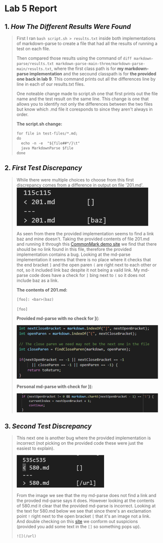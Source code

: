 # **Lab 5 Report**
## 1. *How The Different Results Were Found*
>
> First I ran `bash script.sh > results.txt` inside both implementations of markdown-parse to create a file that had all the results of running a test on each file. 
> 
> Then compared those results using the command of `diff markdown-parse/results.txt markdown-parse-main-three/markdown-parse-main/results.txt`, where the first class path is for **my markdown-parse implementation** and the secound classpath is for **the provided one back in lab 9**. This command prints out all the differences line by line in each of our results.txt files. 
>
> One noteable change made to script.sh one that first prints out the file name and the test result on the same line. This change is one that allows you to identify not only the differences between the two files but know which .md file it coresponds to since they aren't always in order. 
>
> **The script.sh change:**
> ```
> for file in test-files/*.md;
> do
>   echo -n -e  "${file##*/}\t"
>   java MarkdownParse $file
> done
> ```

## 2. *First Test Discrepancy*
>  While there were multiple choices to choose from this first discrepancy comes from a difference in output on file '201.md'. 
> ![image-of-diff](https://github.com/quistian241/cse15l-lab-reports/blob/main/lab_5_images/Lab5_2.png?raw=true)
>
> As seen from there the provided implementation seems to find a link baz and mine doesn't. Taking the provided contents of file 201.md and running it through this   [CommonMark demo site](https://spec.commonmark.org/dingus/) we find that there should be no link found in this file, therefore the provided implementation contains a bug. Looking at the md-parse implementation it seems that there is no place where it checks that the end bracket `]` and the open paren `(` are right next to each other or not, so it included link baz despite it not being a vaild link. My md-parse code does have a check for `]` bing next to `(` so it does not include baz as a link. 
>
> **The contents of 201.md:** 
>```
>[foo]: <bar>(baz)
>
>[foo]
>```
> **Provided md-parse with no check for ](:**
> 
> ![the-image-baka](https://github.com/quistian241/cse15l-lab-reports/blob/main/lab_5_images/Lab5_3.png?raw=true)
>
> **Personal md-parse with check for ](:**
> 
> ![personal-flex?](https://github.com/quistian241/cse15l-lab-reports/blob/main/lab_5_images/Lab5_4.png?raw=true)
>

## 3. *Second Test Discrepancy*
> This next one is another bug where the provided implementation is incorrect (not picking on the provided code these were just the easiest to explain).
> 
> ![image-of-diff-two](https://github.com/quistian241/cse15l-lab-reports/blob/main/lab_5_images/Lab5_5.png?raw=true)
>
> From the image we see that the my md-parse does not find a link and the provded md-parse says it does. However looking at the contents of 580.md it clear that the provided md-parse is incorrect. Looking at the text for 580.md below we see that since there's an exclamation point `!` right next to the open bracket `[` that it's an image not a link. And double checking on this [site](https://spec.commonmark.org/dingus/) we conform out suspicions (provided you add some text in the `[]` so something pops up). 
> ```
> ![](/url)
>
> ```